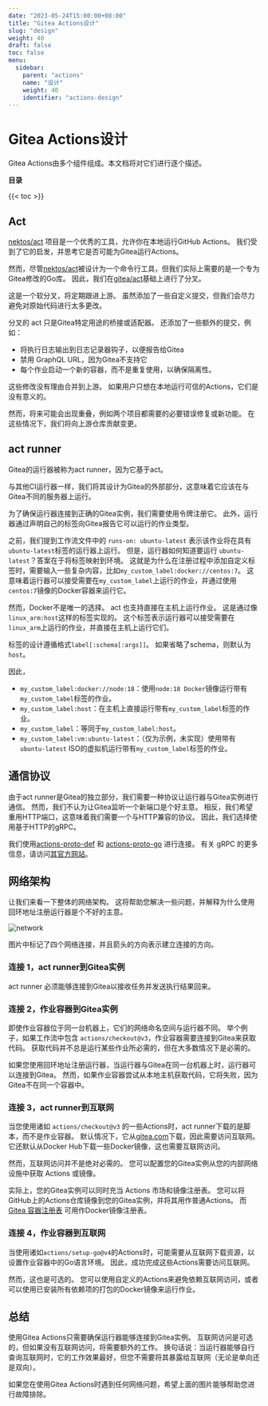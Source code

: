 ```yaml
---
date: "2023-05-24T15:00:00+08:00"
title: "Gitea Actions设计"
slug: "design"
weight: 40
draft: false
toc: false
menu:
  sidebar:
    parent: "actions"
    name: "设计"
    weight: 40
    identifier: "actions-design"
---
```


# Gitea Actions设计

Gitea Actions由多个组件组成。本文档将对它们进行逐个描述。

**目录**

{{< toc >}}

## Act

[nektos/act](https://github.com/nektos/act) 项目是一个优秀的工具，允许你在本地运行GitHub Actions。
我们受到了它的启发，并思考它是否可能为Gitea运行Actions。

然而，尽管[nektos/act](https://github.com/nektos/act)被设计为一个命令行工具，但我们实际上需要的是一个专为Gitea修改的Go库。
因此，我们在[gitea/act](https://gitea.com/gitea/act)基础上进行了分叉。

这是一个软分叉，将定期跟进上游。
虽然添加了一些自定义提交，但我们会尽力避免对原始代码进行太多更改。

分叉的 act 只是Gitea特定用途的桥接或适配器。
还添加了一些额外的提交，例如：

- 将执行日志输出到日志记录器钩子，以便报告给Gitea
- 禁用 GraphQL URL，因为Gitea不支持它
- 每个作业启动一个新的容器，而不是重复使用，以确保隔离性。

这些修改没有理由合并到上游。
如果用户只想在本地运行可信的Actions，它们是没有意义的。

然而，将来可能会出现重叠，例如两个项目都需要的必要错误修复或新功能。
在这些情况下，我们将向上游仓库贡献变更。

## act runner

Gitea的运行器被称为act runner，因为它基于act。

与其他CI运行器一样，我们将其设计为Gitea的外部部分，这意味着它应该在与Gitea不同的服务器上运行。

为了确保运行器连接到正确的Gitea实例，我们需要使用令牌注册它。
此外，运行器通过声明自己的标签向Gitea报告它可以运行的作业类型。

之前，我们提到工作流文件中的 `runs-on: ubuntu-latest` 表示该作业将在具有`ubuntu-latest`标签的运行器上运行。
但是，运行器如何知道要运行 `ubuntu-latest`？答案在于将标签映射到环境。
这就是为什么在注册过程中添加自定义标签时，需要输入一些复杂内容，比如`my_custom_label:docker://centos:7`。
这意味着运行器可以接受需要在`my_custom_label`上运行的作业，并通过使用`centos:7`镜像的Docker容器来运行它。

然而，Docker不是唯一的选择。
act 也支持直接在主机上运行作业。
这是通过像`linux_arm:host`这样的标签实现的。
这个标签表示运行器可以接受需要在`linux_arm`上运行的作业，并直接在主机上运行它们。

标签的设计遵循格式`label[:schema[:args]]`。
如果省略了schema，则默认为`host`。

因此，

- `my_custom_label:docker://node:18`：使用`node:18 Docker`镜像运行带有`my_custom_label`标签的作业。
- `my_custom_label:host`：在主机上直接运行带有`my_custom_label`标签的作业。
- `my_custom_label`：等同于`my_custom_label:host`。
- `my_custom_label:vm:ubuntu-latest`：（仅为示例，未实现）使用带有`ubuntu-latest` ISO的虚拟机运行带有`my_custom_label`标签的作业。

## 通信协议

由于act runner是Gitea的独立部分，我们需要一种协议让运行器与Gitea实例进行通信。
然而，我们不认为让Gitea监听一个新端口是个好主意。
相反，我们希望重用HTTP端口，这意味着我们需要一个与HTTP兼容的协议。
因此，我们选择使用基于HTTP的gRPC。

我们使用[actions-proto-def](https://gitea.com/gitea/actions-proto-def) 和 [actions-proto-go](https://gitea.com/gitea/actions-proto-go) 进行连接。
有关 gRPC 的更多信息，请访问[其官方网站](https://grpc.io/)。

## 网络架构

让我们来看一下整体的网络架构。
这将帮助您解决一些问题，并解释为什么使用回环地址注册运行器是个不好的主意。

![network](/images/usage/actions/network.png)

图片中标记了四个网络连接，并且箭头的方向表示建立连接的方向。

### 连接 1，act runner到Gitea实例

act runner 必须能够连接到Gitea以接收任务并发送执行结果回来。

###  连接 2，作业容器到Gitea实例

即使作业容器位于同一台机器上，它们的网络命名空间与运行器不同。
举个例子，如果工作流中包含 `actions/checkout@v3`，作业容器需要连接到Gitea来获取代码。
获取代码并不总是运行某些作业所必需的，但在大多数情况下是必需的。

如果您使用回环地址注册运行器，当运行器与Gitea在同一台机器上时，运行器可以连接到Gitea。
然而，如果作业容器尝试从本地主机获取代码，它将失败，因为Gitea不在同一个容器中。

### 连接 3，act runner到互联网

当您使用诸如 `actions/checkout@v3` 的一些Actions时，act runner下载的是脚本，而不是作业容器。
默认情况下，它从[gitea.com](http://gitea.com/)下载，因此需要访问互联网。
它还默认从Docker Hub下载一些Docker镜像，这也需要互联网访问。

然而，互联网访问并不是绝对必需的。
您可以配置您的Gitea实例从您的内部网络设施中获取 Actions 或镜像。

实际上，您的Gitea实例可以同时充当 Actions 市场和镜像注册表。
您可以将GitHub上的Actions仓库镜像到您的Gitea实例，并将其用作普通Actions。
而 [Gitea 容器注册表](https://docs.gitea.io/en-us/usage/packages/container/) 可用作Docker镜像注册表。

### 连接 4，作业容器到互联网

当使用诸如`actions/setup-go@v4`的Actions时，可能需要从互联网下载资源，以设置作业容器中的Go语言环境。
因此，成功完成这些Actions需要访问互联网。

然而，这也是可选的。
您可以使用自定义的Actions来避免依赖互联网访问，或者可以使用已安装所有依赖项的打包的Docker镜像来运行作业。

## 总结

使用Gitea Actions只需要确保运行器能够连接到Gitea实例。
互联网访问是可选的，但如果没有互联网访问，将需要额外的工作。
换句话说：当运行器能够自行查询互联网时，它的工作效果最好，但您不需要将其暴露给互联网（无论是单向还是双向）。

如果您在使用Gitea Actions时遇到任何网络问题，希望上面的图片能够帮助您进行故障排除。

